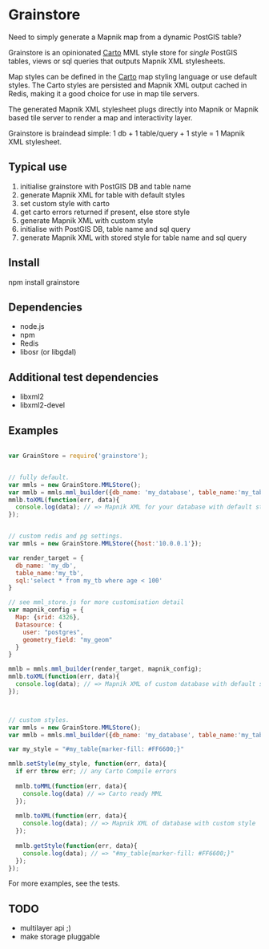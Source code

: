 Grainstore
===========

Need to simply generate a Mapnik map from a dynamic PostGIS table? 

Grainstore is an opinionated [Carto](https://github.com/mapbox/carto) MML style store for _single_ PostGIS tables, views or sql queries that outputs Mapnik XML stylesheets. 

Map styles can be defined in the [Carto](https://github.com/mapbox/carto) map styling language or use default styles. The Carto styles are persisted and Mapnik XML output cached in Redis, making it a good choice for use in map tile servers.

The generated Mapnik XML stylesheet plugs directly into Mapnik or Mapnik based tile server to render a map and interactivity layer.

Grainstore is braindead simple: 1 db + 1 table/query + 1 style =  1 Mapnik XML stylesheet.


Typical use
-----------
1. initialise grainstore with PostGIS DB and table name
2. generate Mapnik XML for table with default styles
3. set custom style with carto 
4. get carto errors returned if present, else store style
5. generate Mapnik XML with custom style
6. initialise with PostGIS DB, table name and sql query
7. generate Mapnik XML with stored style for table name and sql query


Install
--------
npm install grainstore


Dependencies
------------
* node.js
* npm
* Redis
* libosr (or libgdal)


Additional test dependencies
-----------------------------
* libxml2 
* libxml2-devel


Examples
---------

```javascript

var GrainStore = require('grainstore');


// fully default.
var mmls = new GrainStore.MMLStore();
var mmlb = mmls.mml_builder({db_name: 'my_database', table_name:'my_table'});
mmlb.toXML(function(err, data){
  console.log(data); // => Mapnik XML for your database with default styles
}); 


// custom redis and pg settings.
var mmls = new GrainStore.MMLStore({host:'10.0.0.1'}); 

var render_target = {
  db_name: 'my_db', 
  table_name:'my_tb', 
  sql:'select * from my_tb where age < 100'
}

// see mml_store.js for more customisation detail 
var mapnik_config = {
  Map: {srid: 4326},
  Datasource: {
    user: "postgres",
    geometry_field: "my_geom"
  }   
}

mmlb = mmls.mml_builder(render_target, mapnik_config);
mmlb.toXML(function(err, data){
  console.log(data); // => Mapnik XML of custom database with default style
}); 



// custom styles.
var mmls = new GrainStore.MMLStore();
var mmlb = mmls.mml_builder({db_name: 'my_database', table_name:'my_table'});

var my_style = "#my_table{marker-fill: #FF6600;}"

mmlb.setStyle(my_style, function(err, data){
  if err throw err; // any Carto Compile errors
  
  mmlb.toMML(function(err, data){
    console.log(data) // => Carto ready MML
  }); 
  
  mmlb.toXML(function(err, data){
    console.log(data); // => Mapnik XML of database with custom style
  }); 
  
  mmlb.getStyle(function(err, data){
    console.log(data); // => "#my_table{marker-fill: #FF6600;}"
  });
});
```

For more examples, see the tests.


TODO
-----
* multilayer api ;)
* make storage pluggable